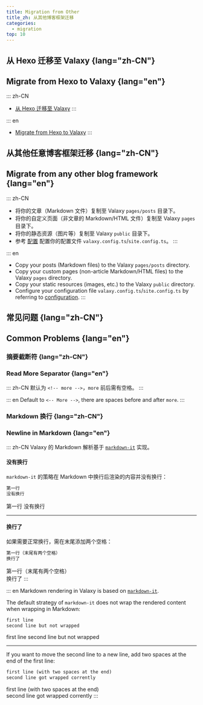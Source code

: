 ```yaml
---
title: Migration from Other
title_zh: 从其他博客框架迁移
categories:
  - migration
top: 10
---
```


## 从 Hexo 迁移至 Valaxy {lang="zh-CN"}

## Migrate from Hexo to Valaxy {lang="en"}

::: zh-CN

- [从 Hexo 迁移至 Valaxy](/migration/hexo)
:::

::: en

- [Migrate from Hexo to Valaxy](/migration/hexo)
:::

## 从其他任意博客框架迁移 {lang="zh-CN"}

## Migrate from any other blog framework {lang="en"}

::: zh-CN

- 将你的文章（Markdown 文件）复制至 Valaxy `pages/posts` 目录下。
- 将你的自定义页面（非文章的 Markdown/HTML 文件）复制至 Valaxy `pages` 目录下。
- 将你的静态资源（图片等）复制至 Valaxy `public` 目录下。
- 参考 [配置](/guide/config/) 配置你的配置文件 `valaxy.config.ts`/`site.config.ts`。
:::

::: en

- Copy your posts (Markdown files) to the Valaxy `pages/posts` directory.
- Copy your custom pages (non-article Markdown/HTML files) to the Valaxy `pages` directory.
- Copy your static resources (images, etc.) to the Valaxy `public` directory.
- Configure your configuration file `valaxy.config.ts`/`site.config.ts` by referring to [configuration](/guide/config/).
:::

## 常见问题 {lang="zh-CN"}

## Common Problems {lang="en"}

### 摘要截断符 {lang="zh-CN"}

### Read More Separator {lang="en"}

::: zh-CN
默认为 `<!-- more -->`，`more` 前后需有空格。
:::

::: en
Default to `<-- More -->`, there are spaces before and after `more`.
:::

### Markdown 换行 {lang="zh-CN"}

### Newline in Markdown {lang="en"}

::: zh-CN
Valaxy 的 Markdown 解析基于 [`markdown-it`](https://github.com/markdown-it/markdown-it) 实现。

#### 没有换行

`markdown-it` 的策略在 Markdown 中换行后渲染的内容并没有换行：

```md
第一行
没有换行
```

第一行
没有换行

---

#### 换行了

如果需要正常换行，需在末尾添加两个空格：

```md
第一行（末尾有两个空格）  
换行了
```

第一行（末尾有两个空格）  
换行了
:::

::: en
Markdown rendering in Valaxy is based on [`markdown-it`](https://github.com/markdown-it/markdown-it).

The default strategy of `markdown-it` does not wrap the rendered content when wrapping in Markdown:

```md
first line
second line but not wrapped
```

first line
second line but not wrapped

---

If you want to move the second line to a new line, add two spaces at the end of the first line:

```md
first line (with two spaces at the end)  
second line got wrapped corrently
```

first line (with two spaces at the end)  
second line got wrapped corrently
:::
